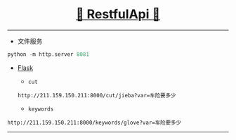 [<h1 align = "center">:rocket: RestfulApi :facepunch:</h1>][0]

---
- 文件服务
```python
python -m http.server 8081
```

- [Flask][1]
  - `cut`
  
  `http://211.159.150.211:8000/cut/jieba?var=车险要多少`
  - `keywords`
  

`http://211.159.150.211:8000/keywords/glove?var=车险要多少`



---
[0]: https://mp.weixin.qq.com/s/2ZKDNF-FrMZe7L-vAtwhZw
[1]: https://github.com/Jie-Yuan/MyTools/blob/master/8_RestfulApi/FlaskDemo.md
